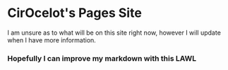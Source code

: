 # CirOcelot's Pages Site
I am unsure as to what will be on this site right now, however I will update when I have more information.
### Hopefully I can improve my markdown with this LAWL
